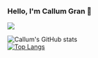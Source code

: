 ### Hello, I'm Callum Gran 👋
![](https://komarev.com/ghpvc/?username=callumgran)

![Callum's GitHub stats](https://github-readme-stats.vercel.app/api?username=callumgran&&show_icons=true&title_color=ffffff&icon_color=bb2acf&text_color=daf7dc&bg_color=1c458a)
<br />
[![Top Langs](https://github-readme-stats.vercel.app/api/top-langs/?username=callumgran&layout=compact&langs_count=12)](https://github.com/anuraghazra/github-readme-stats)
